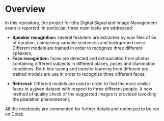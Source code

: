 <h1> Overview</h1>
In this repository, the project for tthe Digital Signal and Image Management exam is reported. In particular, three main tasks are addressed:
<p></p>
<ul>
<li><b>Speaker recognition:</b> several featuters are extracted by wav files of 5s of duration, cointaining variable sentences and background noise. 
Different models are trained in order to recognize three different speakers;</li>
<li><b>Face recognition:</b> faces are detected and extrapolated from photos containing different subjects in different places, poses and illumination conditions. Both fine tuning and transfer learning from different pre-trained models are use in order to recognize three different faces;</li><p></p>
<li><b>Retrieval:</b> Different models are used in order to find the most similar faces in a given dataset with respect to three different people. A new method of quality check of the suggested images is provided (avoiding the pixelation phenomenon); </li>
</ul>
<p></p>
All the notebooks are commented for further details and optimized to be ran on Colab.
